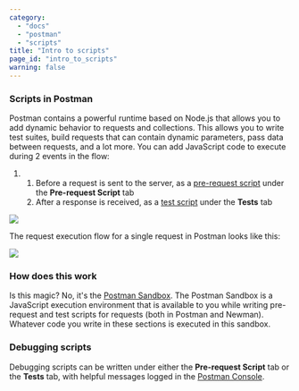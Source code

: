 ```yaml
---
category: 
  - "docs"
  - "postman"
  - "scripts"
title: "Intro to scripts"
page_id: "intro_to_scripts"
warning: false
---
```


### **Scripts in Postman**

Postman contains a powerful runtime based on Node.js that allows you to add dynamic behavior to requests and collections. This allows you to write test suites, build requests that can contain dynamic parameters, pass data between requests, and a lot more. You can add JavaScript code to execute during 2 events in the flow:

1.  1.  Before a request is sent to the server, as a [pre-request script](https://www.getpostman.com/docs/Pre-request+scripts) under the **Pre-request Script** tab
    2.  After a response is received, as a [test script](https://www.getpostman.com/docs/Test+scripts) under the **Tests** tab

![](https://s3.amazonaws.com/postman-static-getpostman-com/postman-docs/59187643.png)

The request execution flow for a single request in Postman looks like this:

![](https://s3.amazonaws.com/postman-static-getpostman-com/postman-docs/59184189.png)

### **How does this work**

Is this magic? No, it's the [Postman Sandbox](https://www.getpostman.com/docs/Postman+Sandbox). The Postman Sandbox is a JavaScript execution environment that is available to you while writing pre-request and test scripts for requests (both in Postman and Newman). Whatever code you write in these sections is executed in this sandbox.  

### **Debugging scripts**

Debugging scripts can be written under either the **Pre-request Script** tab or the **Tests** tab, with helpful messages logged in the [Postman Console](https://www.getpostman.com/docs/Debugging+and+logs).
